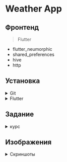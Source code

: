 # Weather App


## Фронтенд

> Flutter

* flutter_neumorphic
* shared_preferences
* hive
* http


## Установка

<details>
  <summary>Git</summary>

  > Git 2.33.1
  
### Инициализация

    git init

### Привязка

    git remote add origin https://github.com/Far4Ru/WeatherApp2021.git

### Обновление

    git pull

### Удаление

> Диспетчер учетных данных
  
</details>

<details>
  <summary>Flutter</summary>
  
  > Android Studio 2020.3.1

  ### Загрузка
  
    git clone https://github.com/flutter/flutter.git -b stable

  ### Проверка
  
    flutter doctor
  
  ### Установка Android SDK Command-line Tools

Tools - SDK Manager - Android SDK - SDK Tools - Android SDK Command-line Tools (latest)
  
  ### Принятие лицензий

    flutter doctor --android-licenses
  
  ### Добавление SDK

Flutter SDK
  
</details>
  
## Задание

<details>
 <summary>курс</summary>
  
    https://gitlab.com/Erthela/fourth-mobile-dev
  
</details>

## Изображения
<details>
 <summary>Скриншоты</summary>

    ![Скриншоты](https://github.com/Far4Ru/WeatherApp2021/blob/main/images/screens.png)

</details>

